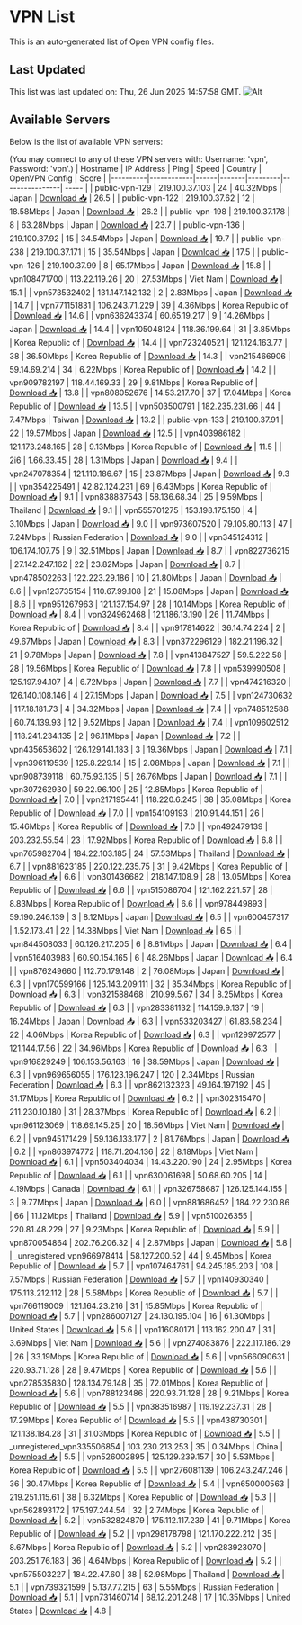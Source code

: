 # VPN List

This is an auto-generated list of Open VPN config files.

## Last Updated

This list was last updated on: Thu, 26 Jun 2025 14:57:58 GMT.
![Alt](https://repobeats.axiom.co/api/embed/186b98318ef1479477931607c1ad7d823f12451f.svg "Repobeats analytics image")

## Available Servers

Below is the list of available VPN servers:

(You may connect to any of these VPN servers with: Username: 'vpn', Password: 'vpn'.)
| Hostname | IP Address | Ping | Speed | Country | OpenVPN Config | Score |
|----------|------------|------|-------|---------|----------------| ----- |
| public-vpn-129 | 219.100.37.103 | 24 | 40.32Mbps | Japan | [Download 📥](./configs/server_0_JP.ovpn) | 26.5 |
| public-vpn-122 | 219.100.37.62 | 12 | 18.58Mbps | Japan | [Download 📥](./configs/server_1_JP.ovpn) | 26.2 |
| public-vpn-198 | 219.100.37.178 | 8 | 63.28Mbps | Japan | [Download 📥](./configs/server_2_JP.ovpn) | 23.7 |
| public-vpn-136 | 219.100.37.92 | 15 | 34.54Mbps | Japan | [Download 📥](./configs/server_3_JP.ovpn) | 19.7 |
| public-vpn-238 | 219.100.37.171 | 15 | 35.54Mbps | Japan | [Download 📥](./configs/server_4_JP.ovpn) | 17.5 |
| public-vpn-126 | 219.100.37.99 | 8 | 65.17Mbps | Japan | [Download 📥](./configs/server_5_JP.ovpn) | 15.8 |
| vpn108471700 | 113.22.119.26 | 20 | 27.53Mbps | Viet Nam | [Download 📥](./configs/server_6_VN.ovpn) | 15.1 |
| vpn573532402 | 131.147.142.132 | 2 | 2.83Mbps | Japan | [Download 📥](./configs/server_7_JP.ovpn) | 14.7 |
| vpn771151831 | 106.243.71.229 | 39 | 4.36Mbps | Korea Republic of | [Download 📥](./configs/server_8_KR.ovpn) | 14.6 |
| vpn636243374 | 60.65.19.217 | 9 | 14.26Mbps | Japan | [Download 📥](./configs/server_9_JP.ovpn) | 14.4 |
| vpn105048124 | 118.36.199.64 | 31 | 3.85Mbps | Korea Republic of | [Download 📥](./configs/server_10_KR.ovpn) | 14.4 |
| vpn723240521 | 121.124.163.77 | 38 | 36.50Mbps | Korea Republic of | [Download 📥](./configs/server_11_KR.ovpn) | 14.3 |
| vpn215466906 | 59.14.69.214 | 34 | 6.22Mbps | Korea Republic of | [Download 📥](./configs/server_12_KR.ovpn) | 14.2 |
| vpn909782197 | 118.44.169.33 | 29 | 9.81Mbps | Korea Republic of | [Download 📥](./configs/server_13_KR.ovpn) | 13.8 |
| vpn808052676 | 14.53.217.70 | 37 | 17.04Mbps | Korea Republic of | [Download 📥](./configs/server_14_KR.ovpn) | 13.5 |
| vpn503500791 | 182.235.231.66 | 44 | 7.47Mbps | Taiwan | [Download 📥](./configs/server_15_TW.ovpn) | 13.2 |
| public-vpn-133 | 219.100.37.91 | 22 | 19.57Mbps | Japan | [Download 📥](./configs/server_16_JP.ovpn) | 12.5 |
| vpn403986182 | 121.173.248.165 | 28 | 9.13Mbps | Korea Republic of | [Download 📥](./configs/server_17_KR.ovpn) | 11.5 |
| 2i6 | 1.66.33.45 | 28 | 1.31Mbps | Japan | [Download 📥](./configs/server_18_JP.ovpn) | 9.4 |
| vpn247078354 | 121.110.186.67 | 15 | 23.87Mbps | Japan | [Download 📥](./configs/server_19_JP.ovpn) | 9.3 |
| vpn354225491 | 42.82.124.231 | 69 | 6.43Mbps | Korea Republic of | [Download 📥](./configs/server_20_KR.ovpn) | 9.1 |
| vpn838837543 | 58.136.68.34 | 25 | 9.59Mbps | Thailand | [Download 📥](./configs/server_21_TH.ovpn) | 9.1 |
| vpn555701275 | 153.198.175.150 | 4 | 3.10Mbps | Japan | [Download 📥](./configs/server_22_JP.ovpn) | 9.0 |
| vpn973607520 | 79.105.80.113 | 47 | 7.24Mbps | Russian Federation | [Download 📥](./configs/server_23_RU.ovpn) | 9.0 |
| vpn345124312 | 106.174.107.75 | 9 | 32.51Mbps | Japan | [Download 📥](./configs/server_24_JP.ovpn) | 8.7 |
| vpn822736215 | 27.142.247.162 | 22 | 23.82Mbps | Japan | [Download 📥](./configs/server_25_JP.ovpn) | 8.7 |
| vpn478502263 | 122.223.29.186 | 10 | 21.80Mbps | Japan | [Download 📥](./configs/server_26_JP.ovpn) | 8.6 |
| vpn123735154 | 110.67.99.108 | 21 | 15.08Mbps | Japan | [Download 📥](./configs/server_27_JP.ovpn) | 8.6 |
| vpn951267963 | 121.137.154.97 | 28 | 10.14Mbps | Korea Republic of | [Download 📥](./configs/server_28_KR.ovpn) | 8.4 |
| vpn324962468 | 121.186.13.190 | 26 | 11.74Mbps | Korea Republic of | [Download 📥](./configs/server_29_KR.ovpn) | 8.4 |
| vpn917814622 | 36.14.74.224 | 2 | 49.67Mbps | Japan | [Download 📥](./configs/server_30_JP.ovpn) | 8.3 |
| vpn372296129 | 182.21.196.32 | 21 | 9.78Mbps | Japan | [Download 📥](./configs/server_31_JP.ovpn) | 7.8 |
| vpn413847527 | 59.5.222.58 | 28 | 19.56Mbps | Korea Republic of | [Download 📥](./configs/server_32_KR.ovpn) | 7.8 |
| vpn539990508 | 125.197.94.107 | 4 | 6.72Mbps | Japan | [Download 📥](./configs/server_33_JP.ovpn) | 7.7 |
| vpn474216320 | 126.140.108.146 | 4 | 27.15Mbps | Japan | [Download 📥](./configs/server_34_JP.ovpn) | 7.5 |
| vpn124730632 | 117.18.181.73 | 4 | 34.32Mbps | Japan | [Download 📥](./configs/server_35_JP.ovpn) | 7.4 |
| vpn748512588 | 60.74.139.93 | 12 | 9.52Mbps | Japan | [Download 📥](./configs/server_36_JP.ovpn) | 7.4 |
| vpn109602512 | 118.241.234.135 | 2 | 96.11Mbps | Japan | [Download 📥](./configs/server_37_JP.ovpn) | 7.2 |
| vpn435653602 | 126.129.141.183 | 3 | 19.36Mbps | Japan | [Download 📥](./configs/server_38_JP.ovpn) | 7.1 |
| vpn396119539 | 125.8.229.14 | 15 | 2.08Mbps | Japan | [Download 📥](./configs/server_39_JP.ovpn) | 7.1 |
| vpn908739118 | 60.75.93.135 | 5 | 26.76Mbps | Japan | [Download 📥](./configs/server_40_JP.ovpn) | 7.1 |
| vpn307262930 | 59.22.96.100 | 25 | 12.85Mbps | Korea Republic of | [Download 📥](./configs/server_41_KR.ovpn) | 7.0 |
| vpn217195441 | 118.220.6.245 | 38 | 35.08Mbps | Korea Republic of | [Download 📥](./configs/server_42_KR.ovpn) | 7.0 |
| vpn154109193 | 210.91.44.151 | 26 | 15.46Mbps | Korea Republic of | [Download 📥](./configs/server_43_KR.ovpn) | 7.0 |
| vpn492479139 | 203.232.55.54 | 23 | 17.92Mbps | Korea Republic of | [Download 📥](./configs/server_44_KR.ovpn) | 6.8 |
| vpn765982704 | 184.22.103.185 | 24 | 57.53Mbps | Thailand | [Download 📥](./configs/server_45_TH.ovpn) | 6.7 |
| vpn881623185 | 220.122.235.75 | 31 | 9.42Mbps | Korea Republic of | [Download 📥](./configs/server_46_KR.ovpn) | 6.6 |
| vpn301436682 | 218.147.108.9 | 28 | 13.05Mbps | Korea Republic of | [Download 📥](./configs/server_47_KR.ovpn) | 6.6 |
| vpn515086704 | 121.162.221.57 | 28 | 8.83Mbps | Korea Republic of | [Download 📥](./configs/server_48_KR.ovpn) | 6.6 |
| vpn978449893 | 59.190.246.139 | 3 | 8.12Mbps | Japan | [Download 📥](./configs/server_49_JP.ovpn) | 6.5 |
| vpn600457317 | 1.52.173.41 | 22 | 14.38Mbps | Viet Nam | [Download 📥](./configs/server_50_VN.ovpn) | 6.5 |
| vpn844508033 | 60.126.217.205 | 6 | 8.81Mbps | Japan | [Download 📥](./configs/server_51_JP.ovpn) | 6.4 |
| vpn516403983 | 60.90.154.165 | 6 | 48.26Mbps | Japan | [Download 📥](./configs/server_52_JP.ovpn) | 6.4 |
| vpn876249660 | 112.70.179.148 | 2 | 76.08Mbps | Japan | [Download 📥](./configs/server_53_JP.ovpn) | 6.3 |
| vpn170599166 | 125.143.209.111 | 32 | 35.34Mbps | Korea Republic of | [Download 📥](./configs/server_54_KR.ovpn) | 6.3 |
| vpn321588468 | 210.99.5.67 | 34 | 8.25Mbps | Korea Republic of | [Download 📥](./configs/server_55_KR.ovpn) | 6.3 |
| vpn283381132 | 114.159.9.137 | 19 | 16.24Mbps | Japan | [Download 📥](./configs/server_56_JP.ovpn) | 6.3 |
| vpn533203427 | 61.83.58.234 | 22 | 4.06Mbps | Korea Republic of | [Download 📥](./configs/server_57_KR.ovpn) | 6.3 |
| vpn129972577 | 121.144.17.56 | 22 | 34.96Mbps | Korea Republic of | [Download 📥](./configs/server_58_KR.ovpn) | 6.3 |
| vpn916829249 | 106.153.56.163 | 16 | 38.59Mbps | Japan | [Download 📥](./configs/server_59_JP.ovpn) | 6.3 |
| vpn969656055 | 176.123.196.247 | 120 | 2.34Mbps | Russian Federation | [Download 📥](./configs/server_60_RU.ovpn) | 6.3 |
| vpn862132323 | 49.164.197.192 | 45 | 31.17Mbps | Korea Republic of | [Download 📥](./configs/server_61_KR.ovpn) | 6.2 |
| vpn302315470 | 211.230.10.180 | 31 | 28.37Mbps | Korea Republic of | [Download 📥](./configs/server_62_KR.ovpn) | 6.2 |
| vpn961123069 | 118.69.145.25 | 20 | 18.56Mbps | Viet Nam | [Download 📥](./configs/server_63_VN.ovpn) | 6.2 |
| vpn945171429 | 59.136.133.177 | 2 | 81.76Mbps | Japan | [Download 📥](./configs/server_64_JP.ovpn) | 6.2 |
| vpn863974772 | 118.71.204.136 | 22 | 8.18Mbps | Viet Nam | [Download 📥](./configs/server_65_VN.ovpn) | 6.1 |
| vpn503404034 | 14.43.220.190 | 24 | 2.95Mbps | Korea Republic of | [Download 📥](./configs/server_66_KR.ovpn) | 6.1 |
| vpn630061698 | 50.68.60.205 | 14 | 4.19Mbps | Canada | [Download 📥](./configs/server_67_CA.ovpn) | 6.1 |
| vpn326758687 | 126.125.144.155 | 3 | 9.77Mbps | Japan | [Download 📥](./configs/server_68_JP.ovpn) | 6.0 |
| vpn881686452 | 184.22.230.86 | 66 | 11.12Mbps | Thailand | [Download 📥](./configs/server_69_TH.ovpn) | 5.9 |
| vpn510026355 | 220.81.48.229 | 27 | 9.23Mbps | Korea Republic of | [Download 📥](./configs/server_70_KR.ovpn) | 5.9 |
| vpn870054864 | 202.76.206.32 | 4 | 2.87Mbps | Japan | [Download 📥](./configs/server_71_JP.ovpn) | 5.8 |
| _unregistered_vpn966978414 | 58.127.200.52 | 44 | 9.45Mbps | Korea Republic of | [Download 📥](./configs/server_72_KR.ovpn) | 5.7 |
| vpn107464761 | 94.245.185.203 | 108 | 7.57Mbps | Russian Federation | [Download 📥](./configs/server_73_RU.ovpn) | 5.7 |
| vpn140930340 | 175.113.212.112 | 28 | 5.58Mbps | Korea Republic of | [Download 📥](./configs/server_74_KR.ovpn) | 5.7 |
| vpn766119009 | 121.164.23.216 | 31 | 15.85Mbps | Korea Republic of | [Download 📥](./configs/server_75_KR.ovpn) | 5.7 |
| vpn286007127 | 24.130.195.104 | 16 | 61.30Mbps | United States | [Download 📥](./configs/server_76_US.ovpn) | 5.6 |
| vpn116080171 | 113.162.200.47 | 31 | 3.69Mbps | Viet Nam | [Download 📥](./configs/server_77_VN.ovpn) | 5.6 |
| vpn274083876 | 222.117.186.129 | 26 | 33.19Mbps | Korea Republic of | [Download 📥](./configs/server_78_KR.ovpn) | 5.6 |
| vpn566090631 | 220.93.71.128 | 28 | 9.47Mbps | Korea Republic of | [Download 📥](./configs/server_79_KR.ovpn) | 5.6 |
| vpn278535830 | 128.134.79.148 | 35 | 72.01Mbps | Korea Republic of | [Download 📥](./configs/server_80_KR.ovpn) | 5.6 |
| vpn788123486 | 220.93.71.128 | 28 | 9.21Mbps | Korea Republic of | [Download 📥](./configs/server_81_KR.ovpn) | 5.5 |
| vpn383516987 | 119.192.237.31 | 28 | 17.29Mbps | Korea Republic of | [Download 📥](./configs/server_82_KR.ovpn) | 5.5 |
| vpn438730301 | 121.138.184.28 | 31 | 31.03Mbps | Korea Republic of | [Download 📥](./configs/server_83_KR.ovpn) | 5.5 |
| _unregistered_vpn335506854 | 103.230.213.253 | 35 | 0.34Mbps | China | [Download 📥](./configs/server_84_CN.ovpn) | 5.5 |
| vpn526002895 | 125.129.239.157 | 30 | 5.53Mbps | Korea Republic of | [Download 📥](./configs/server_85_KR.ovpn) | 5.5 |
| vpn276081139 | 106.243.247.246 | 36 | 30.47Mbps | Korea Republic of | [Download 📥](./configs/server_86_KR.ovpn) | 5.4 |
| vpn650000563 | 219.251.115.61 | 38 | 6.32Mbps | Korea Republic of | [Download 📥](./configs/server_87_KR.ovpn) | 5.3 |
| vpn562893172 | 175.197.244.54 | 32 | 2.74Mbps | Korea Republic of | [Download 📥](./configs/server_88_KR.ovpn) | 5.2 |
| vpn532824879 | 175.112.117.239 | 41 | 9.71Mbps | Korea Republic of | [Download 📥](./configs/server_89_KR.ovpn) | 5.2 |
| vpn298178798 | 121.170.222.212 | 35 | 8.67Mbps | Korea Republic of | [Download 📥](./configs/server_90_KR.ovpn) | 5.2 |
| vpn283923070 | 203.251.76.183 | 36 | 4.64Mbps | Korea Republic of | [Download 📥](./configs/server_91_KR.ovpn) | 5.2 |
| vpn575503227 | 184.22.47.60 | 38 | 52.98Mbps | Thailand | [Download 📥](./configs/server_92_TH.ovpn) | 5.1 |
| vpn739321599 | 5.137.77.215 | 63 | 5.55Mbps | Russian Federation | [Download 📥](./configs/server_93_RU.ovpn) | 5.1 |
| vpn731460714 | 68.12.201.248 | 17 | 10.35Mbps | United States | [Download 📥](./configs/server_94_US.ovpn) | 4.8 |
